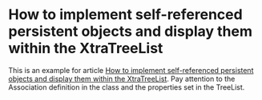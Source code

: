 # How to implement self-referenced persistent objects and display them within the XtraTreeList


<p>This is an example for article <a href="https://www.devexpress.com/Support/Center/p/K18072">How to implement self-referenced persistent objects and display them within the XtraTreeList</a>. Pay attention to the Association definition in the class and the properties set in the TreeList.</p>

<br/>


